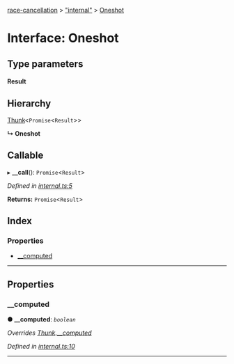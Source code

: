 [race-cancellation](../README.md) > ["internal"](../modules/_internal_.md) > [Oneshot](../interfaces/_internal_.oneshot.md)

# Interface: Oneshot

## Type parameters
#### Result 
## Hierarchy

 [Thunk](_internal_.thunk.md)<`Promise`<`Result`>>

**↳ Oneshot**

## Callable
▸ **__call**(): `Promise`<`Result`>

*Defined in [internal.ts:5](https://github.com/lynchbomb/race-cancellation/blob/c640e1a/src/internal.ts#L5)*

**Returns:** `Promise`<`Result`>

## Index

### Properties

* [__computed](_internal_.oneshot.md#__computed)

---

## Properties

<a id="__computed"></a>

###  __computed

**● __computed**: *`boolean`*

*Overrides [Thunk](_internal_.thunk.md).[__computed](_internal_.thunk.md#__computed)*

*Defined in [internal.ts:10](https://github.com/lynchbomb/race-cancellation/blob/c640e1a/src/internal.ts#L10)*

___

